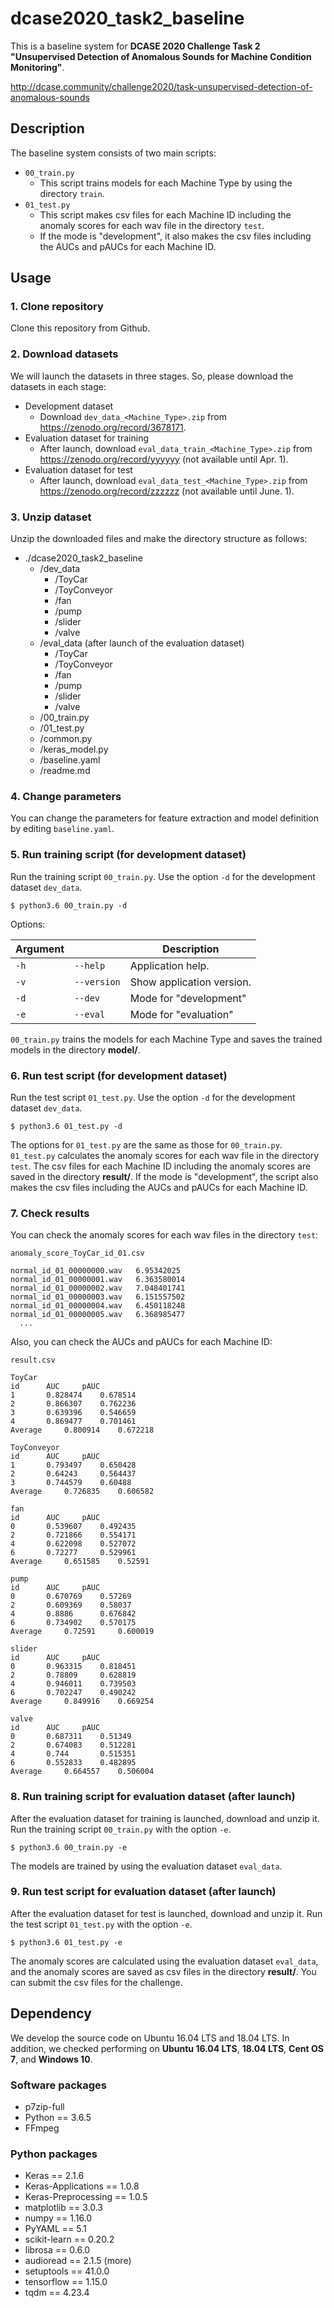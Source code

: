 # dcase2020_task2_baseline
This is a baseline system for **DCASE 2020 Challenge Task 2 "Unsupervised Detection of Anomalous Sounds for Machine Condition Monitoring"**. 

http://dcase.community/challenge2020/task-unsupervised-detection-of-anomalous-sounds

## Description
The baseline system consists of two main scripts:
- `00_train.py`
  - This script trains models for each Machine Type by using the directory `train`.
- `01_test.py`
  - This script makes csv files for each Machine ID including the anomaly scores for each wav file in the directory `test`.
  - If the mode is "development", it also makes the csv files including the AUCs and pAUCs for each Machine ID. 

## Usage

### 1. Clone repository
Clone this repository from Github.

### 2. Download datasets
We will launch the datasets in three stages. 
So, please download the datasets in each stage:
- Development dataset
  - Download `dev_data_<Machine_Type>.zip` from https://zenodo.org/record/3678171.
- Evaluation dataset for training
  - After launch, download `eval_data_train_<Machine_Type>.zip` from https://zenodo.org/record/yyyyyy (not available until Apr. 1).
- Evaluation dataset for test
  - After launch, download `eval_data_test_<Machine_Type>.zip` from https://zenodo.org/record/zzzzzz (not available until June. 1).

### 3. Unzip dataset
Unzip the downloaded files and make the directory structure as follows:
- ./dcase2020_task2_baseline
    - /dev_data
        - /ToyCar
        - /ToyConveyor
        - /fan
        - /pump
        - /slider
        - /valve
    - /eval_data (after launch of the evaluation dataset)
        - /ToyCar
        - /ToyConveyor
        - /fan
        - /pump
        - /slider
        - /valve
    - /00_train.py
    - /01_test.py
    - /common.py
    - /keras_model.py
    - /baseline.yaml
    - /readme.md

### 4. Change parameters
You can change the parameters for feature extraction and model definition by editing `baseline.yaml`.

### 5. Run training script (for development dataset)
Run the training script `00_train.py`. 
Use the option `-d` for the development dataset `dev_data`.
```
$ python3.6 00_train.py -d
```
Options:

| Argument                    |                                   | Description                                                  | 
| --------------------------- | --------------------------------- | ------------------------------------------------------------ | 
| `-h`                        | `--help`                          | Application help.                                            | 
| `-v`                        | `--version`                       | Show application version.                                    | 
| `-d`                        | `--dev`                           | Mode for "development"                                       |  
| `-e`                        | `--eval`                          | Mode for "evaluation"                                        | 

`00_train.py` trains the models for each Machine Type and saves the trained models in the directory **model/**.

### 6. Run test script (for development dataset)
Run the test script `01_test.py`.
Use the option `-d` for the development dataset `dev_data`.
```
$ python3.6 01_test.py -d
```
The options for `01_test.py` are the same as those for `00_train.py`.
`01_test.py` calculates the anomaly scores for each wav file in the directory `test`. 
The csv files for each Machine ID including the anomaly scores are saved in the directory **result/**.
If the mode is "development", the script also makes the csv files including the AUCs and pAUCs for each Machine ID. 

### 7. Check results
You can check the anomaly scores for each wav files in the directory `test`:

`anomaly_score_ToyCar_id_01.csv`
```  
normal_id_01_00000000.wav	6.95342025
normal_id_01_00000001.wav	6.363580014
normal_id_01_00000002.wav	7.048401741
normal_id_01_00000003.wav	6.151557502
normal_id_01_00000004.wav	6.450118248
normal_id_01_00000005.wav	6.368985477
  ...
```

Also, you can check the AUCs and pAUCs for each Machine ID:

`result.csv`
```  
ToyCar
id		AUC		pAUC
1		0.828474	0.678514
2		0.866307	0.762236
3		0.639396	0.546659
4		0.869477	0.701461
Average		0.800914	0.672218

ToyConveyor	
id		AUC		pAUC
1		0.793497	0.650428
2		0.64243		0.564437
3		0.744579	0.60488
Average		0.726835	0.606582

fan	
id		AUC		pAUC
0		0.539607	0.492435
2		0.721866	0.554171
4		0.622098	0.527072
6		0.72277		0.529961
Average		0.651585	0.52591

pump	
id		AUC		pAUC
0		0.670769	0.57269
2		0.609369	0.58037
4		0.8886		0.676842
6		0.734902	0.570175
Average		0.72591		0.600019

slider	
id		AUC		pAUC
0		0.963315	0.818451
2		0.78809		0.628819
4		0.946011	0.739503
6		0.702247	0.490242
Average		0.849916	0.669254

valve	
id		AUC		pAUC
0		0.687311	0.51349
2		0.674083	0.512281
4		0.744		0.515351
6		0.552833	0.482895
Average		0.664557	0.506004
```

### 8. Run training script for evaluation dataset (after launch)
After the evaluation dataset for training is launched, download and unzip it.
Run the training script `00_train.py` with the option `-e`. 
```
$ python3.6 00_train.py -e
```
The models are trained by using the evaluation dataset `eval_data`.

### 9. Run test script for evaluation dataset (after launch)
After the evaluation dataset for test is launched, download and unzip it.
Run the test script `01_test.py` with the option `-e`. 
```
$ python3.6 01_test.py -e
```
The anomaly scores are calculated using the evaluation dataset `eval_data`, and the anomaly scores are saved as csv files in the directory **result/**.
You can submit the csv files for the challenge.

## Dependency
We develop the source code on Ubuntu 16.04 LTS and 18.04 LTS.
In addition, we checked performing on **Ubuntu 16.04 LTS**, **18.04 LTS**, **Cent OS 7**, and **Windows 10**.

### Software packages
- p7zip-full
- Python == 3.6.5
- FFmpeg

### Python packages
- Keras                         == 2.1.6
- Keras-Applications            == 1.0.8
- Keras-Preprocessing           == 1.0.5
- matplotlib                    == 3.0.3
- numpy                         == 1.16.0
- PyYAML                        == 5.1
- scikit-learn                  == 0.20.2
- librosa                       == 0.6.0
- audioread                     == 2.1.5 (more)
- setuptools                    == 41.0.0
- tensorflow                    == 1.15.0
- tqdm                          == 4.23.4
